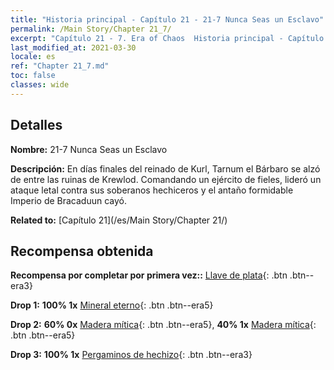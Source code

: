```yaml
---
title: "Historia principal - Capítulo 21 - 21-7 Nunca Seas un Esclavo"
permalink: /Main Story/Chapter 21_7/
excerpt: "Capítulo 21 - 7. Era of Chaos  Historia principal - Capítulo 21_7. 21-7 Nunca Seas un Esclavo"
last_modified_at: 2021-03-30
locale: es
ref: "Chapter 21_7.md"
toc: false
classes: wide
---
```


## Detalles

 **Nombre:** 21-7 Nunca Seas un Esclavo

 **Descripción:** En días finales del reinado de Kurl, Tarnum el Bárbaro se alzó de entre las ruinas de Krewlod. Comandando un ejército de fieles, lideró un ataque letal contra sus soberanos hechiceros y el antaño formidable Imperio de Bracaduun cayó.

 **Related to:** [Capítulo 21](/es/Main Story/Chapter 21/)

## Recompensa obtenida

 **Recompensa por completar por primera vez::** [Llave de plata](/es/Items/con_693/){: .btn .btn--era3}

 **Drop 1:** **100% 1x** [Mineral eterno](/es/Items/mat_68/){: .btn .btn--era5}

 **Drop 2:** **60% 0x** [Madera mítica](/es/Items/mat_62/){: .btn .btn--era5}, **40% 1x** [Madera mítica](/es/Items/mat_62/){: .btn .btn--era5}

 **Drop 3:** **100% 1x** [Pergaminos de hechizo](/es/Items/con_694/){: .btn .btn--era3}

